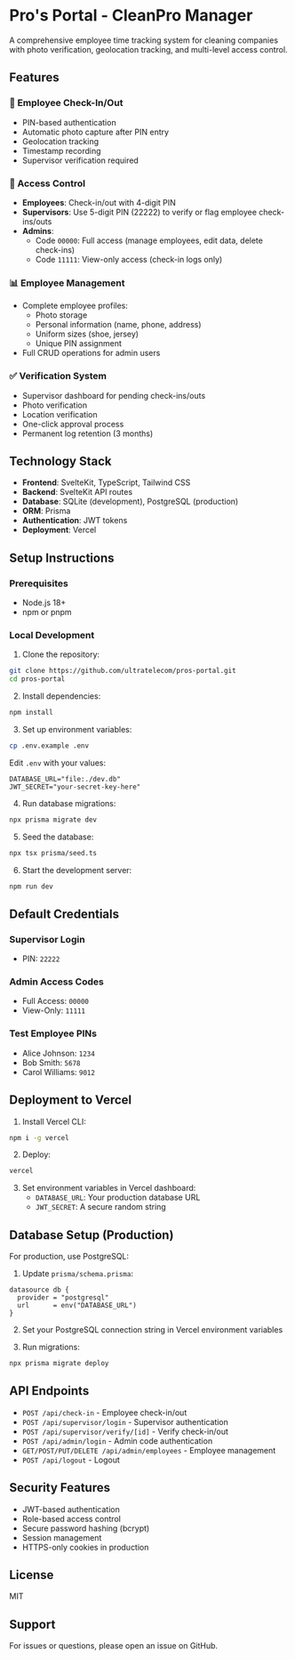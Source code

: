 # Pro's Portal - CleanPro Manager

A comprehensive employee time tracking system for cleaning companies with photo verification, geolocation tracking, and multi-level access control.

## Features

### 🔐 Employee Check-In/Out
- PIN-based authentication
- Automatic photo capture after PIN entry
- Geolocation tracking
- Timestamp recording
- Supervisor verification required

### 👥 Access Control
- **Employees**: Check-in/out with 4-digit PIN
- **Supervisors**: Use 5-digit PIN (22222) to verify or flag employee check-ins/outs
- **Admins**: 
  - Code `00000`: Full access (manage employees, edit data, delete check-ins)
  - Code `11111`: View-only access (check-in logs only)

### 📊 Employee Management
- Complete employee profiles:
  - Photo storage
  - Personal information (name, phone, address)
  - Uniform sizes (shoe, jersey)
  - Unique PIN assignment
- Full CRUD operations for admin users

### ✅ Verification System
- Supervisor dashboard for pending check-ins/outs
- Photo verification
- Location verification
- One-click approval process
- Permanent log retention (3 months)

## Technology Stack

- **Frontend**: SvelteKit, TypeScript, Tailwind CSS
- **Backend**: SvelteKit API routes
- **Database**: SQLite (development), PostgreSQL (production)
- **ORM**: Prisma
- **Authentication**: JWT tokens
- **Deployment**: Vercel

## Setup Instructions

### Prerequisites
- Node.js 18+ 
- npm or pnpm

### Local Development

1. Clone the repository:
```bash
git clone https://github.com/ultratelecom/pros-portal.git
cd pros-portal
```

2. Install dependencies:
```bash
npm install
```

3. Set up environment variables:
```bash
cp .env.example .env
```

Edit `.env` with your values:
```
DATABASE_URL="file:./dev.db"
JWT_SECRET="your-secret-key-here"
```

4. Run database migrations:
```bash
npx prisma migrate dev
```

5. Seed the database:
```bash
npx tsx prisma/seed.ts
```

6. Start the development server:
```bash
npm run dev
```

## Default Credentials

### Supervisor Login
- PIN: `22222`

### Admin Access Codes
- Full Access: `00000`
- View-Only: `11111`

### Test Employee PINs
- Alice Johnson: `1234`
- Bob Smith: `5678`
- Carol Williams: `9012`

## Deployment to Vercel

1. Install Vercel CLI:
```bash
npm i -g vercel
```

2. Deploy:
```bash
vercel
```

3. Set environment variables in Vercel dashboard:
   - `DATABASE_URL`: Your production database URL
   - `JWT_SECRET`: A secure random string

## Database Setup (Production)

For production, use PostgreSQL:

1. Update `prisma/schema.prisma`:
```prisma
datasource db {
  provider = "postgresql"
  url      = env("DATABASE_URL")
}
```

2. Set your PostgreSQL connection string in Vercel environment variables

3. Run migrations:
```bash
npx prisma migrate deploy
```

## API Endpoints

- `POST /api/check-in` - Employee check-in/out
- `POST /api/supervisor/login` - Supervisor authentication
- `POST /api/supervisor/verify/[id]` - Verify check-in/out
- `POST /api/admin/login` - Admin code authentication
- `GET/POST/PUT/DELETE /api/admin/employees` - Employee management
- `POST /api/logout` - Logout

## Security Features

- JWT-based authentication
- Role-based access control
- Secure password hashing (bcrypt)
- Session management
- HTTPS-only cookies in production

## License

MIT

## Support

For issues or questions, please open an issue on GitHub.
